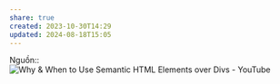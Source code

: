 ```yaml
---
share: true
created: 2023-10-30T14:29
updated: 2024-08-18T15:05
---
```

Nguồn:: ![Why & When to Use Semantic HTML Elements over Divs - YouTube](https://youtu.be/bOUhq46fd5g?si=n-IUAnU_HUnbdylk)